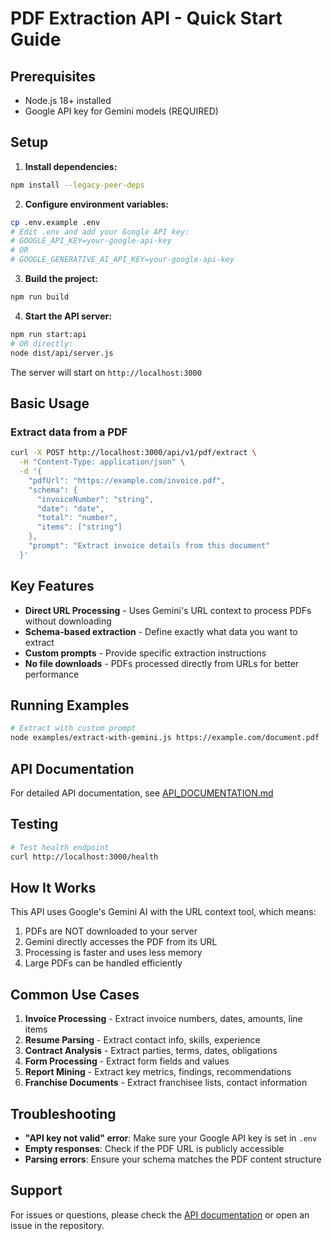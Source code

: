 # PDF Extraction API - Quick Start Guide

## Prerequisites

- Node.js 18+ installed
- Google API key for Gemini models (REQUIRED)

## Setup

1. **Install dependencies:**
```bash
npm install --legacy-peer-deps
```

2. **Configure environment variables:**
```bash
cp .env.example .env
# Edit .env and add your Google API key:
# GOOGLE_API_KEY=your-google-api-key
# OR
# GOOGLE_GENERATIVE_AI_API_KEY=your-google-api-key
```

3. **Build the project:**
```bash
npm run build
```

4. **Start the API server:**
```bash
npm run start:api
# OR directly:
node dist/api/server.js
```

The server will start on `http://localhost:3000`

## Basic Usage

### Extract data from a PDF

```bash
curl -X POST http://localhost:3000/api/v1/pdf/extract \
  -H "Content-Type: application/json" \
  -d '{
    "pdfUrl": "https://example.com/invoice.pdf",
    "schema": {
      "invoiceNumber": "string",
      "date": "date",
      "total": "number",
      "items": ["string"]
    },
    "prompt": "Extract invoice details from this document"
  }'
```

## Key Features

- **Direct URL Processing** - Uses Gemini's URL context to process PDFs without downloading
- **Schema-based extraction** - Define exactly what data you want to extract
- **Custom prompts** - Provide specific extraction instructions
- **No file downloads** - PDFs processed directly from URLs for better performance

## Running Examples

```bash
# Extract with custom prompt
node examples/extract-with-gemini.js https://example.com/document.pdf
```

## API Documentation

For detailed API documentation, see [API_DOCUMENTATION.md](./API_DOCUMENTATION.md)

## Testing

```bash
# Test health endpoint
curl http://localhost:3000/health
```

## How It Works

This API uses Google's Gemini AI with the URL context tool, which means:

1. PDFs are NOT downloaded to your server
2. Gemini directly accesses the PDF from its URL
3. Processing is faster and uses less memory
4. Large PDFs can be handled efficiently

## Common Use Cases

1. **Invoice Processing** - Extract invoice numbers, dates, amounts, line items
2. **Resume Parsing** - Extract contact info, skills, experience
3. **Contract Analysis** - Extract parties, terms, dates, obligations
4. **Form Processing** - Extract form fields and values
5. **Report Mining** - Extract key metrics, findings, recommendations
6. **Franchise Documents** - Extract franchisee lists, contact information

## Troubleshooting

- **"API key not valid" error**: Make sure your Google API key is set in `.env`
- **Empty responses**: Check if the PDF URL is publicly accessible
- **Parsing errors**: Ensure your schema matches the PDF content structure

## Support

For issues or questions, please check the [API documentation](./API_DOCUMENTATION.md) or open an issue in the repository.